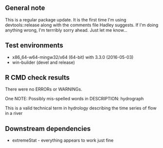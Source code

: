 ## General note
This is a regular package update.
It is the first time I'm using devtools::release along with the comments file Hadley suggests.
If I'm doing anything wrong, I'm terrribly sorry ahead. Just let me know...

## Test environments
* x86_64-w64-mingw32/x64 (64-bit) with 3.3.0 (2016-05-03)
* win-builder (devel and release)

## R CMD check results
There were no ERRORs or WARNINGs. 

One NOTE:
Possibly mis-spelled words in DESCRIPTION: hydrograph 

This is a valid technical term in hydrology describing the time series of flow in a river

## Downstream dependencies
* extremeStat - everything appears to work just fine

